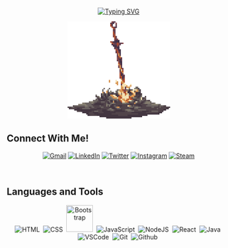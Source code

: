 
<div align="right">
  <img src="https://komarev.com/ghpvc/?username=frknsprnl&style=flat&color=blueviolet" alt=""/>
</div>

<div align="center">
  
[![Typing SVG](https://readme-typing-svg.herokuapp.com?font=Consolas&color=9034dc&center=true&vCenter=true&lines=Hi+there%2C+I'm+Furkan+%F0%9F%91%8B;Junior+Web+Developer)](https://git.io/typing-svg)
  
</div>

<div align="center"> <img src="https://raw.githubusercontent.com/TanZng/TanZng/master/assets/bonefire.gif"> </div>


## Connect With Me!

<p align="center">
	<a href="mailto:frknsprnl@hotmail.com"><img src="https://img.icons8.com/nolan/344/gmail.png" title="Gmail"  width="80" height="80" alt="Gmail"/></a>
	<a href="https://www.linkedin.com/in/furkansupurenel/"><img src="https://img.icons8.com/nolan/344/linkedin.png" title="LinkedIn"  width="80" height="80" alt="LinkedIn"/></a>
	<a href="https://twitter.com/frknsprnl"><img src="https://img.icons8.com/nolan/344/twitter.png" width="80" title="Twitter"  height="80" alt="Twitter"/></a>
	<a href="https://www.instagram.com/frknsprnl/"><img src="https://img.icons8.com/nolan/344/instagram-new.png" title="Instagram"  width="80" height="80" alt="Instagram"/></a>
  <a href="https://steamcommunity.com/id/StreaksWild"><img src="https://img.icons8.com/nolan/344/steam--v2.png" title="Steam"  width="80" height="80" alt="Steam"/></a>
</p>

<br>

## Languages and Tools
<div align="center">
  <img src="https://img.icons8.com/nolan/344/html-5.png" title="HTML5" alt="HTML" width="60" height="60"/>&nbsp;
  <img src="https://img.icons8.com/nolan/344/css-filetype.png"  title="CSS3" alt="CSS" width="60" height="60"/>&nbsp;
  <img src="https://img.icons8.com/nolan/344/b-key.png" title="Bootstrap" width="60" height="60"/>&nbsp;
  <img src="https://img.icons8.com/nolan/344/javascript.png" title="JavaScript" alt="JavaScript" width="60" height="60"/>&nbsp;
  <img src="https://img.icons8.com/fluency/344/node-js.png" title="NodeJS" alt="NodeJS" width="60" height="60"/>&nbsp;
  <img src="https://img.icons8.com/nolan/344/react-native.png" title="React" alt="React" width="60" height="60"/>&nbsp;
  <img src="https://img.icons8.com/nolan/344/java-coffee-cup-logo.png" title="Java" alt="Java" width="60" height="60"/>&nbsp;
  <img src="https://img.icons8.com/nolan/344/visual-studio.png" title="VSCode" alt="VSCode" width="60" height="60"/>&nbsp;
  <img src="https://img.icons8.com/nolan/344/git.png" title="Git" color="white" alt="Git" width="60" height="60"/>&nbsp;
  <img src="https://img.icons8.com/nolan/344/github.png" title="Github" alt="Github" width="60" height="60"/>&nbsp;
</div>

<br> <br>




<!--
**frknsprnl/frknsprnl** is a ✨ _special_ ✨ repository because its `README.md` (this file) appears on your GitHub profileGithub

Here are some ideas to get you started:

- 🔭 I’m currently working on ...
- 🌱 I’m currently learning ...
- 👯 I’m looking to collaborate on ...
- 🤔 I’m looking for help with ...
- 💬 Ask me about ...
- 📫 How to reach me: ...
- 😄 Pronouns: ...
- ⚡ Fun fact: ...
-->

